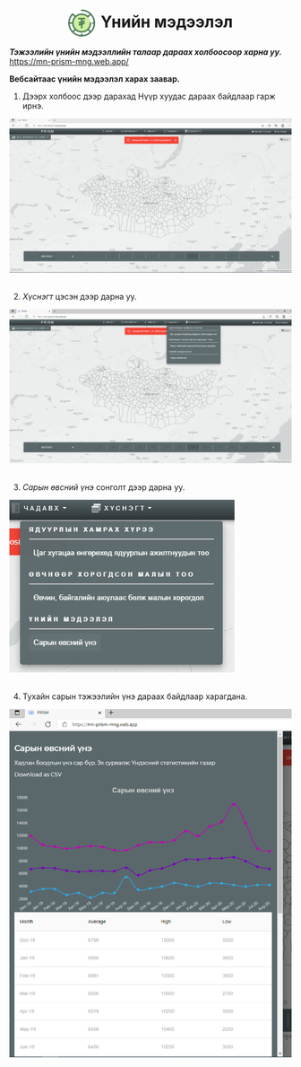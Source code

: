 
<h1 align="center"><img src="assets/images/icon_tugrug.png" style="width: 48px;vertical-align: middle;padding-right: 10px;"/>Үнийн мэдээлэл</h1>

***Тэжээлийн үнийн мэдээллийн талаар дараах холбоосоор харна уу.*** <br>
https://mn-prism-mng.web.app/
<br>


**Вебсайтаас үнийн мэдээлэл харах заавар.**

1. Дээрх холбоос дээр дарахад Нүүр хуудас дараах байдлаар гарж ирнэ. <br>

![](../assets/images/OBEG_1.png) <br>
<br>

2. *Хүснэгт* цэсэн дээр дарна уу. <br>

![](../assets/images/OBEG_2.png) <br>
<br>

3. *Сарын өвсний үнэ* сонголт дээр дарна уу. <br>

![](../assets/images/OBEG_3.png) <br>
<br>

4. Тухайн сарын тэжээлийн үнэ дараах байдлаар харагдана. <br>

![](../assets/images/OBEG_4.png) <br>
<br>